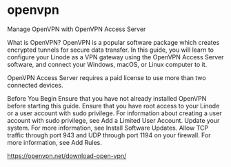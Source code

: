 # openvpn

Manage OpenVPN with OpenVPN Access Server

What is OpenVPN?
OpenVPN is a popular software package which creates encrypted tunnels for secure data transfer. In this guide, you will learn to configure your Linode as a VPN gateway using the OpenVPN Access Server software, and connect your Windows, macOS, or Linux computer to it.

OpenVPN Access Server requires a paid license to use more than two connected devices.

Before You Begin
Ensure that you have not already installed OpenVPN before starting this guide.
Ensure that you have root access to your Linode or a user account with sudo privilege. For information about creating a user account with sudo privilege, see Add a Limited User Account.
Update your system. For more information, see Install Software Updates.
Allow TCP traffic through port 943 and UDP through port 1194 on your firewall. For more information, see Add Rules.

https://openvpn.net/download-open-vpn/
